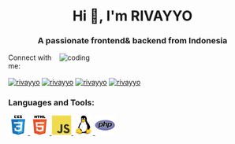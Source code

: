 <h1 align="center">Hi 👋, I'm RIVAYYO</h1>
<h3 align="center">A passionate frontend& backend from Indonesia</h3>
<img align="right" alt="coding" width="400 src=https://img.freepik.com/free-vector/programming-concept-illustration_114360-1351.jpg?w=360&t=st=1673941680~exp=1673942280~hmac=6428339453dd71e3b7cc2b82303389871118a2a056551bc5e4ff64a0e700151c
<h3 align="left">Connect with me:</h3>
<p align="left">
<a href="https://twitter.com/rivayyo" target="blank"><img align="center" src="https://raw.githubusercontent.com/rahuldkjain/github-profile-readme-generator/master/src/images/icons/Social/twitter.svg" alt="rivayyo" height="30" width="40" /></a>
<a href="https://fb.com/rivayyo" target="blank"><img align="center" src="https://raw.githubusercontent.com/rahuldkjain/github-profile-readme-generator/master/src/images/icons/Social/facebook.svg" alt="rivayyo" height="30" width="40" /></a>
<a href="https://instagram.com/rivayyo" target="blank"><img align="center" src="https://raw.githubusercontent.com/rahuldkjain/github-profile-readme-generator/master/src/images/icons/Social/instagram.svg" alt="rivayyo" height="30" width="40" /></a>
<a href="https://www.youtube.com/c/rivayyo" target="blank"><img align="center" src="https://raw.githubusercontent.com/rahuldkjain/github-profile-readme-generator/master/src/images/icons/Social/youtube.svg" alt="rivayyo" height="30" width="40" /></a>
</p>

<h3 align="left">Languages and Tools:</h3>
<p align="left"> <a href="https://www.w3schools.com/css/" target="_blank" rel="noreferrer"> <img src="https://raw.githubusercontent.com/devicons/devicon/master/icons/css3/css3-original-wordmark.svg" alt="css3" width="40" height="40"/> </a> <a href="https://www.w3.org/html/" target="_blank" rel="noreferrer"> <img src="https://raw.githubusercontent.com/devicons/devicon/master/icons/html5/html5-original-wordmark.svg" alt="html5" width="40" height="40"/> </a> <a href="https://developer.mozilla.org/en-US/docs/Web/JavaScript" target="_blank" rel="noreferrer"> <img src="https://raw.githubusercontent.com/devicons/devicon/master/icons/javascript/javascript-original.svg" alt="javascript" width="40" height="40"/> </a> <a href="https://www.linux.org/" target="_blank" rel="noreferrer"> <img src="https://raw.githubusercontent.com/devicons/devicon/master/icons/linux/linux-original.svg" alt="linux" width="40" height="40"/> </a> <a href="https://www.php.net" target="_blank" rel="noreferrer"> <img src="https://raw.githubusercontent.com/devicons/devicon/master/icons/php/php-original.svg" alt="php" width="40" height="40"/> </a> </p>
